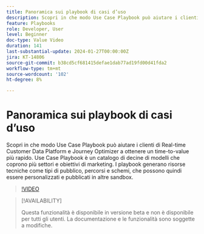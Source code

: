 ```yaml
---
title: Panoramica sui playbook di casi d’uso
description: Scopri in che modo Use Case Playbook può aiutare i clienti di Real-time Customer Data Platform e Journey Optimizer a ottenere un time-to-value più rapido.
feature: Playbooks
role: Developer, User
level: Beginner
doc-type: Value Video
duration: 141
last-substantial-update: 2024-01-27T00:00:00Z
jira: KT-14806
source-git-commit: b38cd5cf681415defae1dab77ad19fd00d41fda2
workflow-type: tm+mt
source-wordcount: '102'
ht-degree: 8%

---
```



# Panoramica sui playbook di casi d’uso

Scopri in che modo Use Case Playbook può aiutare i clienti di Real-time Customer Data Platform e Journey Optimizer a ottenere un time-to-value più rapido. Use Case Playbook è un catalogo di decine di modelli che coprono più settori e obiettivi di marketing. I playbook generano risorse tecniche come tipi di pubblico, percorsi e schemi, che possono quindi essere personalizzati e pubblicati in altre sandbox.

>[!VIDEO](https://video.tv.adobe.com/v/3426896/?learn=on)

>[!AVAILABILITY]
>
>Questa funzionalità è disponibile in versione beta e non è disponibile per tutti gli utenti. La documentazione e le funzionalità sono soggette a modifiche.